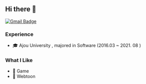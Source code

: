 ## Hi there 👋
[![Gmail Badge](https://img.shields.io/badge/-alswlkku@gmail.com-c14438?style=flat&logo=Gmail&logoColor=white)](mailto:alswlkku@gmail.com "Connect via Email")

### Experience
- 🎓 Ajou University , majored in Software (2016.03 ~ 2021. 08 )


### What I Like
- 🔵 Game
- 📖 Webtoon
